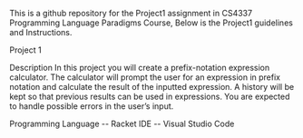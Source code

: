 This is a github repository for the Project1 assignment in CS4337 Programming Language Paradigms Course, Below is the Project1 guidelines and Instructions. 

Project 1

Description
In this project you will create a prefix-notation expression calculator. The calculator will prompt
the user for an expression in prefix notation and calculate the result of the inputted expression.
A history will be kept so that previous results can be used in expressions. You are expected to
handle possible errors in the user’s input. 

Programming Language -- Racket 
IDE -- Visual Studio Code



